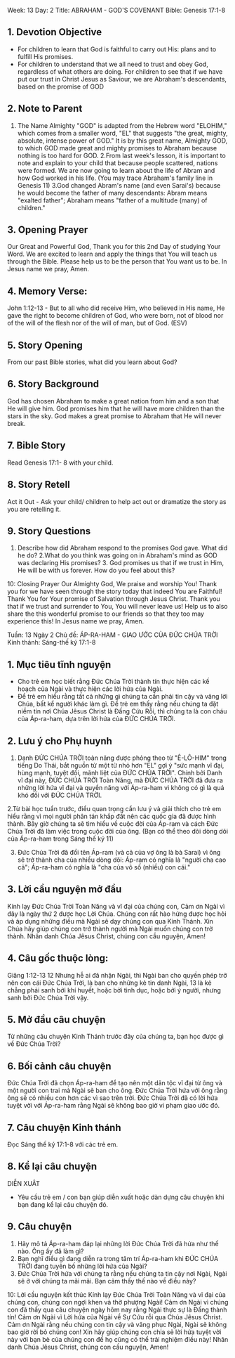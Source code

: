 Week: 13
Day: 2
Title: ABRAHAM - GOD'S COVENANT
Bible: Genesis 17:1-8
## 1. Devotion Objective
- For children to learn that God is faithful to carry out His: plans and to fulfill His promises.
- For children to understand that we all need to trust and obey God, regardless of what others are doing. For children to see that if we have put our trust in Christ Jesus as Saviour, we are Abraham's descendants, based on the promise of GOD

## 2. Note to Parent
1. The Name Almighty "GOD" is adapted from the Hebrew word "ELOHIM," which comes from a smaller word, "EL" that suggests "the great, mighty, absolute, intense power of GOD." It is by this great name, Almighty GOD, to which GOD made great and mighty promises to Abraham because nothing is too hard for GOD.
2.From last week's lesson, it is important to note and explain to your child that because people scattered, nations were formed. We are now going to learn about the life of Abram and how God worked in his life. (You may trace Abraham's family line in Genesis 11)
3.God changed Abram's name (and even Sarai's) because he would become the father of many descendants: Abram means "exalted father"; Abraham means "father of a multitude (many) of children."

## 3. Opening Prayer
Our Great and Powerful God, Thank you for this 2nd Day of studying Your Word. We are excited to learn and apply the things that You will teach us through the Bible. Please help us to be the person that You want us to be. In Jesus name we pray, Amen.

## 4. Memory Verse:
John 1:12-13 - But to all who did receive Him, who believed in His name, He gave the right to become children of God, who were born, not of blood nor of the will of the flesh nor of the will of man, but of God. (ESV)

## 5. Story Opening
From our past Bible stories, what did you learn about God?

## 6. Story Background
God has chosen Abraham to make a great nation from him and a son that He will give him. God promises him that he will have more children than the stars in the sky. God makes a great promise to Abraham that He will never break.

## 7. Bible Story
Read Genesis 17:1- 8 with your child.

## 8. Story Retell
Act it Out - Ask your child/ children to help act out or dramatize the story as you are retelling it.

## 9. Story Questions
1. Describe how did Abraham respond to the promises God gave. What did he do? 2.What do you think was going on in Abraham's mind as GOD was declaring His promises? 3. God promises us that if we trust in Him, He will be with us forever. How do you feel about this?

10: Closing Prayer
Our Almighty God, We praise and worship You! Thank you for we have seen through the story today that indeed You are Faithful! Thank You for Your promise of Salvation through Jesus Christ. Thank you that if we trust and surrender to You, You will never leave us! Help us to also share the this wonderful promise to our friends so that they too may experience this! In Jesus name we pray, Amen.


Tuần: 13
Ngày 2
Chủ đề: ÁP-RA-HAM - GIAO ƯỚC CỦA ĐỨC CHÚA TRỜI
Kinh thánh: Sáng-thế ký 17:1-8

## 1. Mục tiêu tĩnh nguyện
- Cho trẻ em học biết rằng Đức Chúa Trời thành tín thực hiện các kế hoạch của Ngài và thực hiện các lời hứa của Ngài.
- Để trẻ em hiểu rằng tất cả những gì chúng ta cần phải tin cậy và vâng lời Chúa, bất kể người khác làm gì. Để trẻ em thấy rằng nếu chúng ta đặt niềm tin nơi Chúa Jêsus Christ là Đấng Cứu Rỗi, thì chúng ta là con cháu của Áp-ra-ham, dựa trên lời hứa của ĐỨC CHÚA TRỜI.

## 2. Lưu ý cho Phụ huynh

1. Danh ĐỨC CHÚA TRỜI toàn năng được phỏng theo từ "Ê-LÔ-HIM" trong tiếng Do Thái, bắt nguồn từ một từ nhỏ hơn "EL" gợi ý "sức mạnh vĩ đại, hùng mạnh, tuyệt đối, mãnh liệt của ĐỨC CHÚA TRỜI". Chính bởi Danh vĩ đại này, ĐỨC CHÚA TRỜI Toàn Năng, mà ĐỨC CHÚA TRỜI đã đưa ra những lời hứa vĩ đại và quyền năng với Áp-ra-ham vì không có gì là quá khó đối với ĐỨC CHÚA TRỜI.

2.Từ bài học tuần trước, điều quan trọng cần lưu ý và giải thích cho trẻ em hiểu rằng vì mọi người phân tán khắp đất nên các quốc gia đã được hình thành. Bây giờ chúng ta sẽ tìm hiểu về cuộc đời của Áp-ram và cách Đức Chúa Trời đã làm việc trong cuộc đời của ông. (Bạn có thể theo dõi dòng dõi của Áp-ra-ham trong Sáng thế ký 11)

3. Đức Chúa Trời đã đổi tên Áp-ram (và cả của vợ ông là bà Sarai) vì ông sẽ trở thành cha của nhiều dòng dõi: Áp-ram có nghĩa là "người cha cao cả"; Áp-ra-ham có nghĩa là "cha của vô số (nhiều) con cái."

## 3. Lời cầu nguyện mở đầu
Kính lạy Đức Chúa Trời Toàn Năng và vĩ đại của chúng con, Cảm ơn Ngài vì đây là ngày thứ 2 được học Lời Chúa. Chúng con rất hào hứng được học hỏi và áp dụng những điều mà Ngài sẽ dạy chúng con qua Kinh Thánh. Xin Chúa hãy giúp chúng con trở thành người mà Ngài muốn chúng con trở thành. Nhân danh Chúa Jêsus Christ, chúng con cầu nguyện, Amen!

## 4. Câu gốc thuộc lòng:
Giăng 1:12-13
 12 Nhưng hễ ai đã nhận Ngài, thì Ngài ban cho quyền phép trở nên con cái Đức Chúa Trời, là ban cho những kẻ tin danh Ngài, 13 là kẻ chẳng phải sanh bởi khí huyết, hoặc bởi tình dục, hoặc bởi ý người, nhưng sanh bởi Đức Chúa Trời vậy.

## 5. Mở đầu câu chuyện
Từ những câu chuyện Kinh Thánh trước đây của chúng ta, bạn học được gì về Đức Chúa Trời?

## 6. Bối cảnh câu chuyện
Đức Chúa Trời đã chọn Áp-ra-ham để tạo nên một dân tộc vĩ đại từ ông và một người con trai mà Ngài sẽ ban cho ông. Đức Chúa Trời hứa với ông rằng ông sẽ có nhiều con hơn các vì sao trên trời. Đức Chúa Trời đã có lời hứa tuyệt vời với Áp-ra-ham rằng Ngài sẽ không bao giờ vi phạm giao ước đó.

## 7. Câu chuyện Kinh thánh
Đọc Sáng thế ký 17:1-8 với các trẻ em.

## 8. Kể lại câu chuyện
DIỄN XUÂT
- Yêu cầu trẻ em / con bạn giúp diễn xuất hoặc dàn dựng câu chuyện khi bạn đang kể lại câu chuyện đó.

## 9. Câu chuyện
1. Hãy mô tả Áp-ra-ham đáp lại những lời Đức Chúa Trời đã hứa như thế nào. Ông ấy đã làm gì?
2. Bạn nghĩ điều gì đang diễn ra trong tâm trí Áp-ra-ham khi ĐỨC CHÚA TRỜI đang tuyên bố những lời hứa của Ngài?
3. Đức Chúa Trời hứa với chúng ta rằng nếu chúng ta tin cậy nơi Ngài, Ngài sẽ ở với chúng ta mãi mãi. Bạn cảm thấy thế nào về điều này?

10: Lời cầu nguyện kết thúc
Kính lạy Đức Chúa Trời Toàn Năng và vĩ đại của chúng con, chúng con ngợi khen và thờ phượng Ngài! Cảm ơn Ngài vì chúng con đã thấy qua câu chuyện ngày hôm nay rằng Ngài thực sự là Đấng thành tín! Cảm ơn Ngài vì Lời hứa của Ngài về Sự Cứu rỗi qua Chúa Jêsus Christ. Cảm ơn Ngài rằng nếu chúng con tin cậy và vâng phục Ngài, Ngài sẽ không bao giờ rời bỏ chúng con! Xin hãy giúp chúng con chia sẻ lời hứa tuyệt vời này với bạn bè của chúng con để họ cũng có thể trải nghiệm điều này! Nhân danh Chúa Jêsus Christ, chúng con cầu nguyện, Amen!